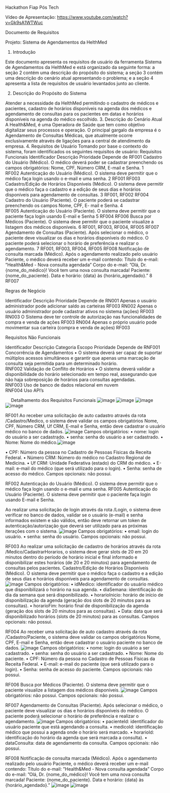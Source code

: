 Hackathon Fiap Pós Tech

Vídeo de Apresentação: https://www.youtube.com/watch?v=Gk9sA1WTWuc

Documento de Requisitos


Projeto: Sistema de Agendamentos da HelthMed
			
			
			

1. Introdução

Este documento apresenta os requisitos de usuário da ferramenta Sistema de Agendamentos da HelthMed e está organizado da seguinte forma: a seção 2 contém uma descrição do propósito do sistema; a seção 3 contém uma descrição do cenário atual apresentando o problema; e a seção 4 apresenta a lista de requisitos de usuário levantados junto ao cliente.

2. Descrição do Propósito do Sistema

Atender a necessidade da HelthMed permitindo o cadastro de médicos e pacientes, cadastro de horários disponíveis na agenda dos médicos e agendamento de consultas para os pacientes em datas e horários disponíveis na agenda do médico escolhido.
3. Descrição do Cenário Atual
A Health&Med, é uma Operadora de Saúde que tem como objetivo digitalizar seus processos e operação. O principal gargalo da empresa é o Agendamento de Consultas Médicas, que atualmente ocorre exclusivamente através de ligações para a central de atendimento da empresa. 
4. Requisitos de Usuário
Tomando por base o contexto do sistema, foram identificados os seguintes requisitos de usuário: 
Requisitos Funcionais
Identificador	Descrição	Prioridade	Depende de
RF001	Cadastro do Usuário (Médico). O médico deverá poder se cadastrar preenchendo os campos obrigatórios: Nome, CPF, Número CRM, E-mail e Senha.	1	
RF002	Autenticação do Usuário (Médico). O sistema deve permitir que o médico faça login usando o e-mail e uma senha.	2	RF001
RF003	Cadastro/Edição de Horários Disponíveis (Médico). O sistema deve permitir que o médico faça o cadastro e a edição de seus dias e horários disponíveis para agendamento de consultas.	3	 RF001, RF002
RF004	Cadastro do Usuário (Paciente). O paciente poderá se cadastrar preenchendo os campos Nome, CPF, E- mail e Senha.	4	
RF005	Autenticação do Usuário (Paciente). O sistema deve permitir que o paciente faça login usando E-mail e Senha	5	RF004
RF006	Busca por Médicos (Paciente). O sistema deve permitir que o paciente visualize a listagem dos médicos disponíveis.	6	RF001, RF003, RF004, RF005
RF007	Agendamento de Consultas (Paciente). Após selecionar o médico, o paciente deve visualizar os dias e horários disponíveis do médico. O paciente poderá selecionar o horário de preferência e realizar o agendamento.	7	RF001, RF003, RF004, RF005
RF008	Notificação de consulta marcada (Médico). Após o agendamento realizado pelo usuário Paciente, o médico deverá receber um e-mail contendo:
Título do e-mail: ˮHealth&Med - Nova consulta agendadaˮ 
Corpo do e-mail: ˮOlá, Dr. {nome_do_médico}! 
Você tem uma nova consulta marcada! Paciente: {nome_do_paciente}. 
Data e horário: {data} às {horário_agendado}.ˮ	8	RF007

Regras de Negócio

Identificador	Descrição	Prioridade	Depende de
RN001	Apenas o usuário administrador pode adicionar saldo as carteiras		RF003
RN002	Apenas o usuário administrador pode cadastrar ativos no sistema (ações)		RF003
RN003	O Sistema deve ter controle de autorização nas funcionalidades de compra e venda de ações		RF003
RN004	Apenas o próprio usuário pode movimentar sua carteira (compra e venda de ações)		RF003
			

Requisitos Não Funcionais

Identificador	Descrição	Categoria	Escopo	Prioridade	Depende de
RNF001	Concorrência de Agendamentos • O sistema deverá ser capaz de suportar múltiplos acessos simultâneos e garantir que apenas uma marcação de consulta seja permitida para um determinado horário.				
RNF002	Validação de Conflito de Horários • O sistema deverá validar a disponibilidade do horário selecionado em tempo real, assegurando que não haja sobreposição de horários para consultas agendadas.				
RNF003	Uso de banco de dados relacional em nuvem				
RNF004	Uso API’s				


 
Detalhamento dos Requisitos Funcionais
![image](https://github.com/user-attachments/assets/b554d038-2606-4865-9482-ecc7e69c45a4)
![image](https://github.com/user-attachments/assets/cda37883-a304-48e5-9c6d-cc89a29fbfa4)
![image](https://github.com/user-attachments/assets/4e93da4e-752a-4a24-bb5a-d4e09af447d5)
![image](https://github.com/user-attachments/assets/579e2a41-98d9-4a69-835f-7f238a691f85)

RF001
Ao receber uma solicitação de auto cadastro através da rota /Cadastro/Medico, o sistema deve validar os campos obrigatórios Nome, CPF, Número CRM, Uf CRM, E-mail e Senha, então deve cadastrar o usuário médico no banco de dados.
![image](https://github.com/user-attachments/assets/6d13f41a-e1ec-4650-bfa4-6d8b0bc134e6)
Campos obrigatórios: 
•	nome: login do usuário a ser cadastrado.
•	senha: senha do usuário a ser cadastrado.
•	Nome: Nome do médico.![image](https://github.com/user-attachments/assets/dd97cdf0-68f7-4f7c-af29-1a8d4331fd68)

•	CPF: Número da pessoa no Cadastro de Pessoas Físicas da Receita Federal.
•	Número CRM: Número do médico no Cadastro Regional de Medicina.
•	Uf CRM: Unidade Federativa (estado) do CRM do médico.
•	E-mail: e-mail do médico (que será utilizado para o login).
•	Senha: senha de acesso do médico.
Campos opcionais: não possui.


RF002 Autenticação do Usuário (Médico). O sistema deve permitir que o médico faça login usando o e-mail e uma senha.
RF005 Autenticação do Usuário (Paciente). O sistema deve permitir que o paciente faça login usando E-mail e Senha.

Ao realizar uma solicitação de login através da rota /Login, o sistema deve verificar no banco de dados, validar se o usuário (e-mail) e senha informados existem e são válidos, então deve retornar um token de autenticação/autorização que deverá ser utilizado para as próximas iterações com o sistema.
![image](https://github.com/user-attachments/assets/0efdb0d7-d8b5-478a-bebf-67823d50d295)
Campos obrigatórios: 
•	email: login do usuário.
•	senha: senha do usuário.
Campos opcionais: não possui.


RF003
Ao realizar uma solicitação de cadastro de horários através da rota /Medico/CadastrarHorarios, o sistema deve gerar slots de 20 em 20 minutos dentro do período de horário inicial e final informado e disponibilizar estes horários (de 20 e 20 minutos) para agendamento de consultas pelos pacientes.
	Cadastro/Edição de Horários Disponíveis (Médico). O sistema deve permitir que o médico faça o cadastro e a edição de seus dias e horários disponíveis para agendamento de consultas.
![image](https://github.com/user-attachments/assets/d8577fb0-93bf-4446-88ff-7f27e0921505)
Campos obrigatórios: 
•	idMedico: identificador do usuário médico que disponibilizará o horário na sua agenda.
•	diaSemana: identificação do dia da semana que será disponibilizado.
•	horarioInicio: horário de início de disponibilização da agenda (geração dos slots de 20 minutos para as consultas).
•	horarioFim: horário final de disponibilização da agenda (geração dos slots de 20 minutos para as consultas).
•	Data: data que será disponibilizado horários (slots de 20 minutos) para as consultas.
Campos opcionais: não possui.


RF004
Ao receber uma solicitação de auto cadastro através da rota /Cadastro/Paciente, o sistema deve validar os campos obrigatórios Nome, CPF, E-mail e Senha, então deve cadastrar o usuário paciente no banco de dados.
![image](https://github.com/user-attachments/assets/727bf4a6-ede7-4e66-9d61-abe9275ca6ec)
Campos obrigatórios: 
•	nome: login do usuário a ser cadastrado.
•	senha: senha do usuário a ser cadastrado.
•	Nome: Nome do paciente.
•	CPF: Número da pessoa no Cadastro de Pessoas Físicas da Receita Federal.
•	E-mail: e-mail do paciente (que será utilizado para o login).
•	Senha: senha de acesso do paciente.
Campos opcionais: não possui.

RF006
	Busca por Médicos (Paciente). O sistema deve permitir que o paciente visualize a listagem dos médicos disponíveis.
![image](https://github.com/user-attachments/assets/5177a910-367b-4ae0-896f-456381b64080)
Campos obrigatórios: não possui.
Campos opcionais: não possui.

RF007
	Agendamento de Consultas (Paciente). Após selecionar o médico, o paciente deve visualizar os dias e horários disponíveis do médico. O paciente poderá selecionar o horário de preferência e realizar o agendamento.
![image](https://github.com/user-attachments/assets/706cadfb-5afd-4716-93d1-7802f8e6e80f)
Campos obrigatórios: 
•	pacienteId: identificador do usuário paciente que está agendando a consulta.
•	medicoId: identificação médico que possui a agenda onde o horário será marcado.
•	horarioId: identificação do horário da agenda que será marcada a consulta).
•	dataConsulta: data de agendamento da consulta.
Campos opcionais: não possui.

RF008
	Notificação de consulta marcada (Médico). Após o agendamento realizado pelo usuário Paciente, o médico deverá receber um e-mail contendo:
Título do e-mail: ˮHealth&Med - Nova consulta agendadaˮ 
Corpo do e-mail: ˮOlá, Dr. {nome_do_médico}! 
Você tem uma nova consulta marcada! Paciente: {nome_do_paciente}. 
Data e horário: {data} às {horário_agendado}.ˮ
![image](https://github.com/user-attachments/assets/0468ed67-cf66-4052-8616-7e49a212bc59)
![image](https://github.com/user-attachments/assets/75482b87-57be-48f1-a126-ec8050e9b16f)




 



